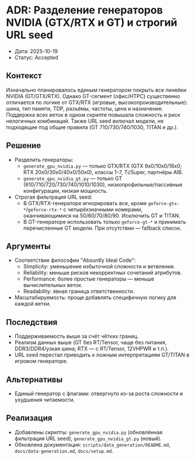 # ADR: Разделение генераторов NVIDIA (GTX/RTX и GT) и строгий URL seed

- Дата: 2025-10-19
- Статус: Accepted

## Контекст

Изначально планировалось единым генератором покрыть все линейки NVIDIA (GT/GTX/RTX). Однако GT-сегмент (офис/HTPC) существенно отличается по логике от GTX/RTX (игровые, высокопроизводительные): шина, тип памяти, TDP, разъёмы, частоты, цена и назначение. Поддержка всех веток в одном скрипте повышала сложность и риск нелогичных комбинаций. Также URL seed включал модели, не подходящие под общие правила (GT 710/730/740/1030, TITAN и др.).

## Решение

- Разделить генераторы:
  - `generate_gpu_nvidia.py` — только GTX/RTX (GTX 9x0/10x0/16x0; RTX 20x0/30x0/40x0/50x0), классы 1–7, Ti/Super, партнёры AIB.
  - `generate_gpu_nvidia_gt.py` — только GT (610/710/720/730/740/1010/1030), низкопрофильные/пассивные конфигурации, низкая мощность.
- Строгая фильтрация URL seed:
  - В GTX/RTX-генераторе игнорировать все, кроме `geforce-gtx-*`/`geforce-rtx-*` с четырёхзначными номерами, оканчивающимися на 50/60/70/80/90. Исключить GT и TITAN.
  - В GT-генераторе использовать только `geforce-gt-*` и принимать перечисленные GT модели. При отсутствии — fallback список.

## Аргументы

- Соответствие философии "Absurdly Ideal Code":
  - Simplicity: уменьшение избыточной сложности и ветвления.
  - Reliability: меньше рисков некорректных сочетаний атрибутов.
  - Performance: более простые генераторы — меньше вычислительных веток.
  - Readability: явная граница ответственности.
- Масштабируемость: проще добавлять специфичную логику для каждой ветки.

## Последствия

- Поддерживаемость выше за счёт чётких границ.
- Реализм данных выше (GT без RT/Tensor, чаще без питания, DDR3/DDR4/узкая шина; RTX — с RT/Tensor, 12VHPWR и т.п.).
- URL seed перестал приводить к ложным интерпретациям GT/TITAN в игровом генераторе.

## Альтернативы

- Единый генератор с флагами: отвергнуто из-за роста сложности и ухудшения читаемости.

## Реализация

- Добавлены скрипты: `generate_gpu_nvidia.py` (обновлённая фильтрация URL seed), `generate_gpu_nvidia_gt.py` (новый).
- Обновлена документация: `scripts/data_generation/README.md`, `docs/data-generation.md`, `docs/setup.md`.
